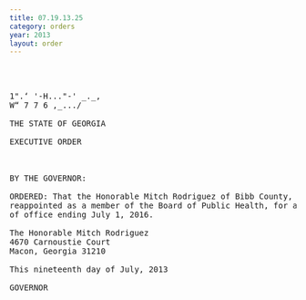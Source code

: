 ```yaml
---
title: 07.19.13.25
category: orders
year: 2013
layout: order
---
```


<pre>   
 

1".‘ '-H..."-' _._,
W“ 7 7 6 ,_.../

THE STATE OF GEORGIA

EXECUTIVE ORDER

  

BY THE GOVERNOR:

ORDERED: That the Honorable Mitch Rodriguez of Bibb County, Georgia, is
reappointed as a member of the Board of Public Health, for a term
of office ending July 1, 2016.

The Honorable Mitch Rodriguez
4670 Carnoustie Court
Macon, Georgia 31210

This nineteenth day of July, 2013

GOVERNOR

</pre>
